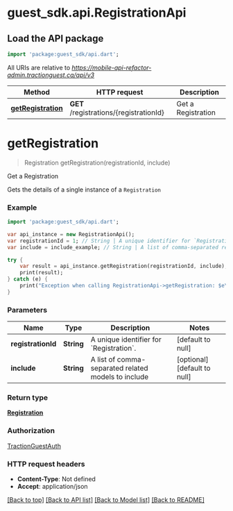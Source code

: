 # guest_sdk.api.RegistrationApi

## Load the API package
```dart
import 'package:guest_sdk/api.dart';
```

All URIs are relative to *https://mobile-api-refactor-admin.tractionguest.ca/api/v3*

Method | HTTP request | Description
------------- | ------------- | -------------
[**getRegistration**](RegistrationApi.md#getRegistration) | **GET** /registrations/{registrationId} | Get a Registration


# **getRegistration**
> Registration getRegistration(registrationId, include)

Get a Registration

Gets the details of a single instance of a `Registration`

### Example 
```dart
import 'package:guest_sdk/api.dart';

var api_instance = new RegistrationApi();
var registrationId = 1; // String | A unique identifier for `Registration`.
var include = include_example; // String | A list of comma-separated related models to include

try { 
    var result = api_instance.getRegistration(registrationId, include);
    print(result);
} catch (e) {
    print("Exception when calling RegistrationApi->getRegistration: $e\n");
}
```

### Parameters

Name | Type | Description  | Notes
------------- | ------------- | ------------- | -------------
 **registrationId** | **String**| A unique identifier for &#x60;Registration&#x60;. | [default to null]
 **include** | **String**| A list of comma-separated related models to include | [optional] [default to null]

### Return type

[**Registration**](Registration.md)

### Authorization

[TractionGuestAuth](../README.md#TractionGuestAuth)

### HTTP request headers

 - **Content-Type**: Not defined
 - **Accept**: application/json

[[Back to top]](#) [[Back to API list]](../README.md#documentation-for-api-endpoints) [[Back to Model list]](../README.md#documentation-for-models) [[Back to README]](../README.md)

